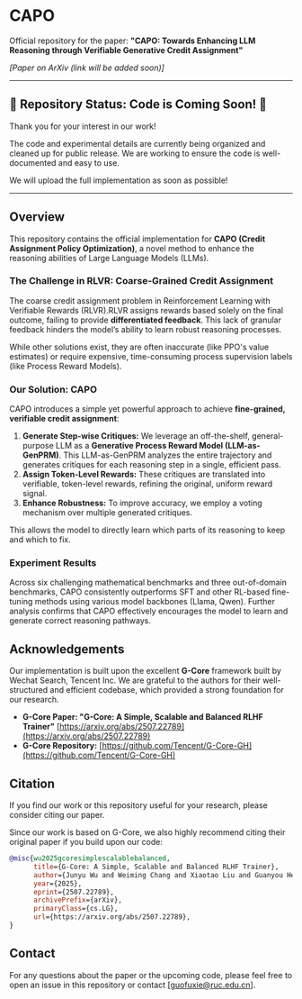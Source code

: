 # CAPO

Official repository for the paper: **"CAPO: Towards Enhancing LLM Reasoning through Verifiable Generative Credit Assignment"**

*[Paper on ArXiv (link will be added soon)]*

---

## 🚧 Repository Status: Code is Coming Soon! 🚧

Thank you for your interest in our work!

The code and experimental details are currently being organized and cleaned up for public release. We are working to ensure the code is well-documented and easy to use.

We will upload the full implementation as soon as possible!

---

## Overview

This repository contains the official implementation for **CAPO (Credit Assignment Policy Optimization)**, a novel method to enhance the reasoning abilities of Large Language Models (LLMs).

### The Challenge in RLVR: Coarse-Grained Credit Assignment


The coarse credit assignment problem in Reinforcement Learning with Verifiable Rewards (RLVR).RLVR assigns rewards based solely on the final outcome, failing to provide **differentiated feedback**. This lack of granular feedback hinders the model’s ability to learn robust reasoning processes.

While other solutions exist, they are often inaccurate (like PPO's value estimates) or require expensive, time-consuming process supervision labels (like Process Reward Models).

### Our Solution: CAPO

CAPO introduces a simple yet powerful approach to achieve **fine-grained, verifiable credit assignment**:

1.  **Generate Step-wise Critiques:** We leverage an off-the-shelf, general-purpose LLM as a **Generative Process Reward Model (LLM-as-GenPRM)**. This LLM-as-GenPRM analyzes the entire trajectory and generates critiques for each reasoning step in a single, efficient pass.
2.  **Assign Token-Level Rewards:** These critiques are translated into verifiable, token-level rewards, refining the original, uniform reward signal.
3.  **Enhance Robustness:** To improve accuracy, we employ a voting mechanism over multiple generated critiques.

This allows the model to directly learn which parts of its reasoning to keep and which to fix.

### Experiment Results

Across six challenging mathematical benchmarks and three out-of-domain benchmarks, CAPO consistently outperforms SFT and other RL-based fine-tuning methods using various model backbones (Llama, Qwen). Further analysis confirms that CAPO effectively encourages the model to learn and generate correct reasoning pathways.

## Acknowledgements

Our implementation is built upon the excellent **G-Core** framework built by Wechat Search, Tencent Inc. We are grateful to the authors for their well-structured and efficient codebase, which provided a strong foundation for our research.
-   **G-Core Paper: "G-Core: A Simple, Scalable and Balanced RLHF Trainer"** [https://arxiv.org/abs/2507.22789](https://arxiv.org/abs/2507.22789)
-   **G-Core Repository:** [https://github.com/Tencent/G-Core-GH](https://github.com/Tencent/G-Core-GH)

## Citation

If you find our work or this repository useful for your research, please consider citing our paper.

Since our work is based on G-Core, we also highly recommend citing their original paper if you build upon our code:

```bibtex
@misc{wu2025gcoresimplescalablebalanced,
      title={G-Core: A Simple, Scalable and Balanced RLHF Trainer}, 
      author={Junyu Wu and Weiming Chang and Xiaotao Liu and Guanyou He and Haoqiang Hong and Boqi Liu and Hongtao Tian and Tao Yang and Yunsheng Shi and Feng Lin and Ting Yao},
      year={2025},
      eprint={2507.22789},
      archivePrefix={arXiv},
      primaryClass={cs.LG},
      url={https://arxiv.org/abs/2507.22789}, 
}
```

## Contact

For any questions about the paper or the upcoming code, please feel free to open an issue in this repository or contact [guofuxie@ruc.edu.cn].
